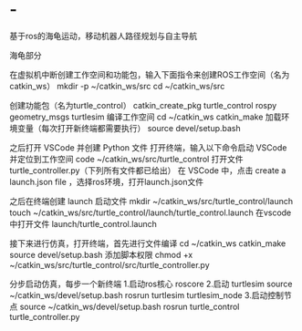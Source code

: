 # -
基于ros的海龟运动，移动机器人路径规划与自主导航


海龟部分

在虚拟机中断创建工作空间和功能包，输入下面指令来创建ROS工作空间（名为catkin_ws）
mkdir -p ~/catkin_ws/src
cd ~/catkin_ws/src

创建功能包（名为turtle_control）
catkin_create_pkg turtle_control rospy geometry_msgs turtlesim
编译工作空间
cd ~/catkin_ws
catkin_make
加载环境变量（每次打开新终端都需要执行）
source devel/setup.bash

之后打开 VSCode 并创建 Python 文件
打开终端，输入以下命令启动 VSCode 并定位到工作空间
code ~/catkin_ws/src/turtle_control
打开文件 turtle_controller.py（下列所有文件都已给出）
在 VSCode 中，点击 create a launch.json file ，选择ros环境，打开launch.json文件

之后在终端创建 launch 启动文件
mkdir ~/catkin_ws/src/turtle_control/launch
touch ~/catkin_ws/src/turtle_control/launch/turtle_control.launch
在vscode中打开文件 launch/turtle_control.launch

接下来进行仿真，打开终端，首先进行文件编译
cd ~/catkin_ws
catkin_make
source devel/setup.bash
添加脚本权限
chmod +x ~/catkin_ws/src/turtle_control/src/turtle_controller.py

分步启动仿真，每步一个新终端
1.启动ros核心
roscore
2.启动 turtlesim
source ~/catkin_ws/devel/setup.bash
rosrun turtlesim turtlesim_node
3.启动控制节点
source ~/catkin_ws/devel/setup.bash
rosrun turtle_control turtle_controller.py
